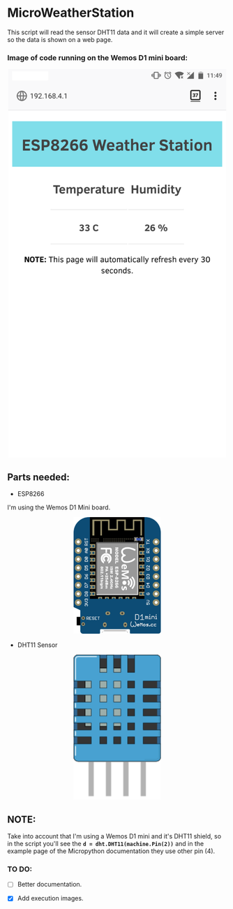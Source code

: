 # MicroWeatherStation

This script will read the sensor DHT11 data and it will create a simple server so the data is shown on a web page.

### Image of code running on the Wemos D1 mini board:

<p align="center">
<img src="../../static/images/weather_station_index.png" alt="Drawing"  width="500"/>
</p>

## Parts needed:

  * ESP8266

  I'm using the Wemos D1 Mini board.

  <p align="center">
  <img src="../../static/images/wemos_d1_mini.png" alt="Wemos d1 mini board"  width="200"/>
  </p>

  * DHT11 Sensor

  <p align="center">
  <img src="../../static/images/dht11.png" alt="DHT11 Sensor"  width="200"/>
  </p>

## NOTE:

Take into account that I'm using a Wemos D1 mini and it's DHT11 shield, so in the script you'll see the **`d = dht.DHT11(machine.Pin(2))`** and in the example page of the Micropython documentation they use other pin (4).

### TO DO:

- [ ] Better documentation.

- [x] Add execution images.
